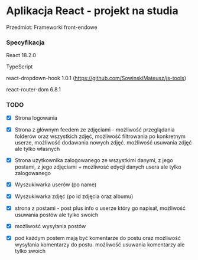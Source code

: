 # Aplikacja React - projekt na studia

Przedmiot: Frameworki front-endowe

### Specyfikacja

React 18.2.0

TypeScript

react-dropdown-hook 1.0.1 (https://github.com/SowinskiMateusz/js-tools)

react-router-dom 6.8.1

### TODO

- [X] Strona logowania

- [X] Strona z głównym feedem ze zdjęciami - możliwość przeglądania folderów oraz wszystkich zdjęć, możliwość filtrowania po konkretnym userze, możliwość dodawania nowych zdjęć. możliwość usuwania zdjęć ale tylko własnych

- [X] Strona użytkownika zalogowanego ze wszystkimi danymi, z jego postami, z jego zdjęciami + możliwość edycji danych usera ale tylko zalogowanego

- [X] Wyszukiwarka userów (po name)

- [X] Wyszukiwarka zdjęć (po id zdjęcia oraz albumu)

- [X] strona z postami - post plus info o userze który go napisał, możliwość usuwania postów ale tylko swoich

- [X] możliwość wysyłania postów

- [X] pod każdym postem mają być komentarze do postu oraz możliwość wysyłania komentarzy do postu. możliwość usuwania komentarzy ale tylko swoich
